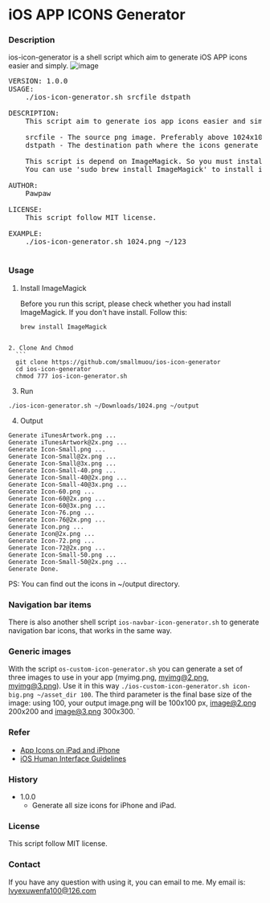 # iOS APP ICONS Generator

### Description
ios-icon-generator is a shell script which aim to generate iOS APP icons easier and simply.
![image](https://github.com/smallmuou/ios-icon-generator/blob/master/ios-icon-generator.gif)
<pre>
VERSION: 1.0.0
USAGE:
    ./ios-icon-generator.sh srcfile dstpath

DESCRIPTION:
    This script aim to generate ios app icons easier and simply.

    srcfile - The source png image. Preferably above 1024x1024
    dstpath - The destination path where the icons generate to.

    This script is depend on ImageMagick. So you must install ImageMagick first
    You can use 'sudo brew install ImageMagick' to install it

AUTHOR:
    Pawpaw<lvyexuwenfa100@126.com>

LICENSE:
    This script follow MIT license.

EXAMPLE:
    ./ios-icon-generator.sh 1024.png ~/123

</pre>

### Usage
1. Install ImageMagick

	Before you run this script, please check whether you had install ImageMagick. If you don't have install. Follow this:
	```
	brew install ImageMagick
  ```

2. Clone And Chmod
	```
	git clone https://github.com/smallmuou/ios-icon-generator
	cd ios-icon-generator
	chmod 777 ios-icon-generator.sh
  ```
3. Run
  ```
  ./ios-icon-generator.sh ~/Downloads/1024.png ~/output
  ```

4. Output
  ```
  Generate iTunesArtwork.png ...
  Generate iTunesArtwork@2x.png ...
  Generate Icon-Small.png ...
  Generate Icon-Small@2x.png ...
  Generate Icon-Small@3x.png ...
  Generate Icon-Small-40.png ...
  Generate Icon-Small-40@2x.png ...
  Generate Icon-Small-40@3x.png ...
  Generate Icon-60.png ...
  Generate Icon-60@2x.png ...
  Generate Icon-60@3x.png ...
  Generate Icon-76.png ...
  Generate Icon-76@2x.png ...
  Generate Icon.png ...
  Generate Icon@2x.png ...
  Generate Icon-72.png ...
  Generate Icon-72@2x.png ...
  Generate Icon-Small-50.png ...
  Generate Icon-Small-50@2x.png ...
  Generate Done.
  ```

PS: You can find out the icons in ~/output directory.

### Navigation bar items
There is also another shell script `ios-navbar-icon-generator.sh` to generate navigation bar icons, that works in the same way.

### Generic images
With the script `os-custom-icon-generator.sh` you can generate a set of three images to use in your app (myimg.png, myimg@2.png, myimg@3.png).
Use it in this way `./ios-custom-icon-generator.sh icon-big.png ~/asset_dir 100`. The third parameter is the final base size of the image: using 100, your output image.png will be 100x100 px, image@2.png 200x200 and image@3.png 300x300.
`

### Refer
* [App Icons on iPad and iPhone](https://developer.apple.com/library/ios/qa/qa1686/_index.html)
* [iOS Human Interface Guidelines](https://developer.apple.com/library/prerelease/ios/documentation/UserExperience/Conceptual/MobileHIG/IconMatrix.html#//apple_ref/doc/uid/TP40006556-CH27-SW1)

### History
* 1.0.0
	* Generate all size icons for iPhone and iPad.

### License
This script follow MIT license.

### Contact
If you have any question with using it, you can email to me. My email is: lvyexuwenfa100@126.com
